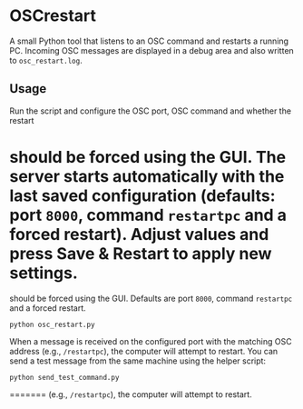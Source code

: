 # OSCrestart

A small Python tool that listens to an OSC command and restarts a running PC.
Incoming OSC messages are displayed in a debug area and also written to
`osc_restart.log`.

## Usage

Run the script and configure the OSC port, OSC command and whether the restart

should be forced using the GUI. The server starts automatically with the last
saved configuration (defaults: port `8000`, command `restartpc` and a forced
restart). Adjust values and press **Save & Restart** to apply new settings.
=======
should be forced using the GUI. Defaults are port `8000`, command
`restartpc` and a forced restart.


```
python osc_restart.py
```

When a message is received on the configured port with the matching OSC address
(e.g., `/restartpc`), the computer will attempt to restart. You can send a test
message from the same machine using the helper script:

```
python send_test_command.py
```
=======
(e.g., `/restartpc`), the computer will attempt to restart.

